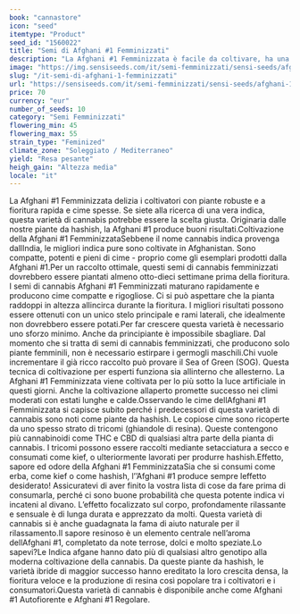 ```yaml
---
book: "cannastore"
icon: "seed"
itemtype: "Product"
seed_id: "1560022"
title: "Semi di Afghani #1 Femminizzati"
description: "La Afghani #1 Femminizzata è facile da coltivare, ha una fioritura rapida ed è perfetta per la produzione di hashish. Semi di cannabis indica per tutti!"
image: "https://img.sensiseeds.com/it/semi-femminizzati/sensi-seeds/afghani-1-femminilizzata-image.png"
slug: "/it-semi-di-afghani-1-femminizzati"
url: "https://sensiseeds.com/it/semi-femminizzati/sensi-seeds/afghani-1-femminilizzata?a_aid=cannastore"
price: 70
currency: "eur"
number_of_seeds: 10
category: "Semi Femminizzati"
flowering_min: 45
flowering_max: 55
strain_type: "Feminized"
climate_zone: "Soleggiato / Mediterraneo"
yield: "Resa pesante"
heigh_gain: "Altezza media"
locale: "it"
---
```

La Afghani #1 Femminizzata delizia i coltivatori con piante robuste e a fioritura rapida e cime spesse. Se siete alla ricerca di una vera indica, questa varietà di cannabis potrebbe essere la scelta giusta. Originaria dalle nostre piante da hashish, la Afghani #1 produce buoni risultati.Coltivazione della Afghani #1 FemminizzataSebbene il nome cannabis indica provenga dallIndia, le migliori indica pure sono coltivate in Afghanistan. Sono compatte, potenti e pieni di cime - proprio come gli esemplari prodotti dalla Afghani #1.Per un raccolto ottimale, questi semi di cannabis femminizzati dovrebbero essere piantati almeno otto-dieci settimane prima della fioritura. I semi di cannabis Afghani #1 Femminizzati maturano rapidamente e producono cime compatte e rigogliose. Ci si può aspettare che la pianta raddoppi in altezza allincirca durante la fioritura. I migliori risultati possono essere ottenuti con un unico stelo principale e rami laterali, che idealmente non dovrebbero essere potati.Per far crescere questa varietà è necessario uno sforzo minimo. Anche da principiante è impossibile sbagliare. Dal momento che si tratta di semi di cannabis femminizzati, che producono solo piante femminili, non è necessario estirpare i germogli maschili.Chi vuole incrementare il già ricco raccolto può provare il Sea of Green (SOG). Questa tecnica di coltivazione per esperti funziona sia allinterno che allesterno. La Afghani #1 Femminizzata viene coltivata per lo più sotto la luce artificiale in questi giorni. Anche la coltivazione allaperto promette successo nei climi moderati con estati lunghe e calde.Osservando le cime dellAfghani #1 Femminizzata si capisce subito perché i predecessori di questa varietà di cannabis sono noti come piante da hashish. Le copiose cime sono ricoperte da uno spesso strato di tricomi (ghiandole di resina). Queste contengono più cannabinoidi come THC e CBD di qualsiasi altra parte della pianta di cannabis. I tricomi possono essere raccolti mediante setacciatura a secco e consumati come kief, o ulteriormente lavorati per produrre hashish.Effetto, sapore ed odore della Afghani #1 FemminizzataSia che si consumi come erba, come kief o come hashish, l’’Afghani #1 produce sempre leffetto desiderato! Assicuratevi di aver finito la vostra lista di cose da fare prima di consumarla, perché ci sono buone probabilità che questa potente indica vi incateni al divano. L’effetto focalizzato sul corpo, profondamente rilassante e sensuale è di lunga durata e apprezzato da molti. Questa varietà di cannabis si è anche guadagnata la fama di aiuto naturale per il rilassamento.Il sapore resinoso è un elemento centrale nell’aroma dellAfghani #1, completato da note terrose, dolci e molto speziate.Lo sapevi?Le Indica afgane hanno dato più di qualsiasi altro genotipo alla moderna coltivazione della cannabis. Da queste piante da hashish, le varietà ibride di maggior successo hanno ereditato la loro crescita densa, la fioritura veloce e la produzione di resina così popolare tra i coltivatori e i consumatori.Questa varietà di cannabis è disponibile anche come Afghani #1 Autofiorente e Afghani #1 Regolare.
